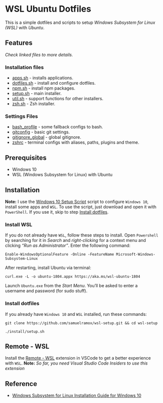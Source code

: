 # WSL Ubuntu Dotfiles

This is a simple dotfiles and scripts to setup _Windows Subsystem for Linux (WSL)_ with _Ubuntu_.

## Features

_Check linked files to more details._

### Installation files

- [apps.sh](install/apps.sh) - installs applications.
- [dotfiles.sh](install/dotfiles.sh) - install and configure dotfiles.
- [npm.sh](install/npm.sh) - install npm packages.
- [setup.sh](install/setup.sh) - main installer.
- [util.sh](install/util.sh) - support functions for other installers.
- [zsh.sh](install/zsh.sh) - Zsh installer.

### Settings Files

- [bash_profile](.bash_profile) - some fallback configs to bash.
- [gitconfig](.gitconfig) - basic git settings.
- [gitignore_global](.gitignore_global) - global gitignore.
- [zshrc](.zshrc) - terminal configs with aliases, paths, plugins and theme.

## Prerequisites

- Windows 10
- WSL (Windows Subsystem for Linux) with Ubuntu

## Installation

**Note:** I use the [Windows 10 Setup Script](https://github.com/samuelramox/windows-setup) script to configure `Windows 10`, install some apps and `WSL`. To use the script, just download and open it with `PowerShell`. If you use it, skip to step [Install dotfiles](#install-dotfiles).

### Install WSL

If you do not already have `WSL`, follow these steps to install. Open `Powershell` by searching for it in _Search_ and _right-clicking_ for a context menu and clicking _“Run as Administrator”_. Enter the following command:

```
Enable-WindowsOptionalFeature -Online -FeatureName Microsoft-Windows-Subsystem-Linux
```

After restarting, install Ubuntu via terminal:

```
curl.exe -L -o ubuntu-1804.appx https://aka.ms/wsl-ubuntu-1804
```

Launch `Ubuntu.exe` from the _Start Menu_. You’ll be asked to enter a username and password (for sudo stuff).

### Install dotfiles

If you already have `Windows 10` and `WSL` installed, run these commands:

```
git clone https://github.com/samuelramox/wsl-setup.git && cd wsl-setup

./install/setup.sh
```

## Remote - WSL

Install the [Remote - WSL](https://aka.ms/vscode-remote/download/wsl) extension in VSCode to get a better experience with `WSL`.
**Note:** _So far, you need Visual Studio Code Insiders to use this extension_

## Reference

- [Windows Subsystem for Linux Installation Guide for Windows 10](https://aka.ms/wslinstall)
